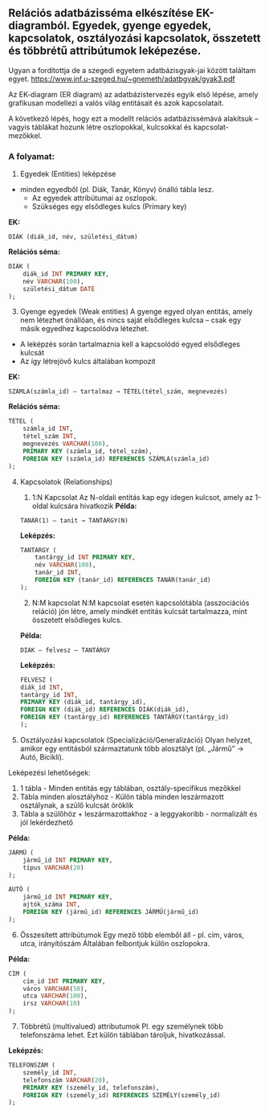 <h2>Relációs adatbázisséma elkészítése EK-diagramból. Egyedek, gyenge egyedek, kapcsolatok, osztályozási kapcsolatok, összetett és többrétű attribútumok leképezése.</h2>

Ugyan a fordítottja de a szegedi egyetem adatbázisgyak-jai között találtam egyet.
https://www.inf.u-szeged.hu/~gnemeth/adatbgyak/gyak3.pdf


Az EK-diagram (ER diagram) az adatbázistervezés egyik első lépése, amely grafikusan modellezi a valós világ entitásait és azok kapcsolatait.

A következő lépés, hogy ezt a modellt relációs adatbázissémává alakítsuk – vagyis táblákat hozunk létre oszlopokkal, kulcsokkal és kapcsolat-mezőkkel.


<h3>A folyamat:</h3>

1. Egyedek (Entities) leképzése
- minden egyedből (pl. Diák, Tanár, Könyv) önálló tábla lesz.
   - Az egyedek attribútumai az oszlopok.
   - Szükséges egy elsődleges kulcs (Primary key)

**EK:**
```
DIÁK (diák_id, név, születési_dátum)
```

**Relációs séma:**
```sql
DIÁK (
    diák_id INT PRIMARY KEY,
    név VARCHAR(100),
    születési_dátum DATE
);
```


3. Gyenge egyedek (Weak entities)
A gyenge egyed olyan entitás, amely nem létezhet önállóan, és nincs saját elsődleges kulcsa – csak egy másik egyedhez kapcsolódva létezhet.

- A leképzés során tartalmaznia kell a kapcsolódó egyed elsődleges kulcsát
- Az így létrejövő kulcs általában kompozit

**EK:**
```
SZÁMLA(számla_id) – tartalmaz → TÉTEL(tétel_szám, megnevezés)
```

**Relációs séma:**
```sql
TÉTEL (
    számla_id INT,
    tétel_szám INT,
    megnevezés VARCHAR(100),
    PRIMARY KEY (számla_id, tétel_szám),
    FOREIGN KEY (számla_id) REFERENCES SZÁMLA(számla_id)
);
```


4. Kapcsolatok (Relationships)

    1. 1:N Kapcsolat
    Az N-oldali entitás kap egy idegen kulcsot, amely az 1-oldal kulcsára hivatkozik
    **Példa:**
    ```
    TANÁR(1) – tanít → TANTÁRGY(N)
    ```

    **Leképzés:**
    ```sql
    TANTÁRGY (
        tantárgy_id INT PRIMARY KEY,
        név VARCHAR(100),
        tanár_id INT,
        FOREIGN KEY (tanár_id) REFERENCES TANÁR(tanár_id)
    );
    ```

    2. N:M kapcsolat
    N:M kapcsolat esetén kapcsolótábla (asszociációs reláció) jön létre, amely mindkét entitás kulcsát tartalmazza, mint összetett elsődleges kulcs.

    **Példa:**
    ```
    DIÁK – felvesz – TANTÁRGY
    ```

    **Leképzés:**
    ```sql
    FELVESZ (
    diák_id INT,
    tantárgy_id INT,
    PRIMARY KEY (diák_id, tantárgy_id),
    FOREIGN KEY (diák_id) REFERENCES DIÁK(diák_id),
    FOREIGN KEY (tantárgy_id) REFERENCES TANTÁRGY(tantárgy_id)
    );
    ```

5. Osztályozási kapcsolatok (Specializáció/Generalizáció)
Olyan helyzet, amikor egy entitásból származtatunk több alosztályt (pl. „Jármű” → Autó, Bicikli).

Leképezési lehetőségek:
1. 1 tábla - Minden entitás egy táblában, osztály-specifikus mezőkkel
2. Tábla minden alosztályhoz - Külön tábla minden leszármazott osztálynak, a szülő kulcsát öröklik
3. Tábla a szülőhöz + leszármazottakhoz - a leggyakoribb - normalizált és jól lekérdezhető

**Példa:**
```sql
JÁRMŰ (
    jármű_id INT PRIMARY KEY,
    típus VARCHAR(20)
);

AUTÓ (
    jármű_id INT PRIMARY KEY,
    ajtók_száma INT,
    FOREIGN KEY (jármű_id) REFERENCES JÁRMŰ(jármű_id)
);
```


6. Összesített attribútumok
Egy mező több elemből áll - pl. cím, város, utca, irányítószám
Általában felbontjuk külön oszlopokra.

**Példa:**
```sql
CÍM (
    cím_id INT PRIMARY KEY,
    város VARCHAR(50),
    utca VARCHAR(100),
    irsz VARCHAR(10)
);
```

7. Többrétű (multivalued) attributumok
Pl. egy személynek több telefonszáma lehet.
Ezt külön táblában tároljuk, hivatkozással.

**Leképzés:**
```sql
TELEFONSZÁM (
    személy_id INT,
    telefonszám VARCHAR(20),
    PRIMARY KEY (személy_id, telefonszám),
    FOREIGN KEY (személy_id) REFERENCES SZEMÉLY(személy_id)
);
```